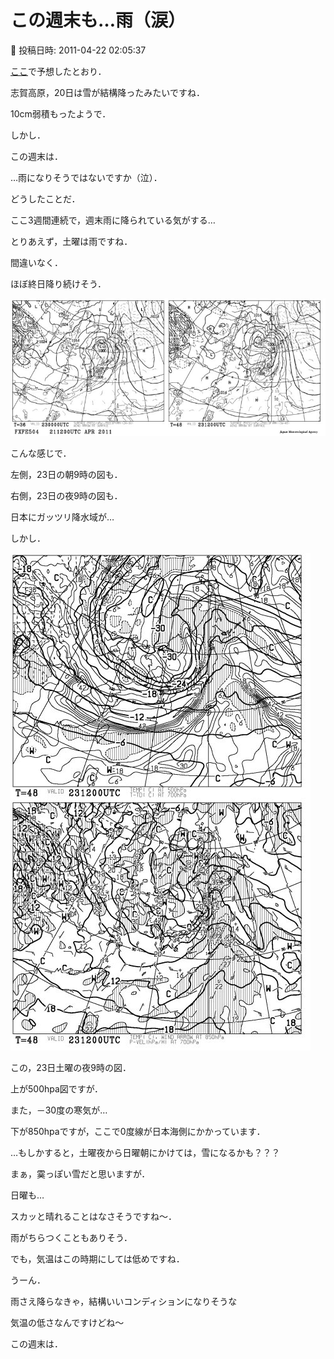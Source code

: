 # この週末も…雨（涙）

📅 投稿日時: 2011-04-22 02:05:37

[ここ](e57b12f95c9cd283ab6a61345c683d59e.md)で予想したとおり．


志賀高原，20日は雪が結構降ったみたいですね．


10cm弱積もったようで．





しかし．


この週末は．





…雨になりそうではないですか（泣）．





どうしたことだ．


ここ3週間連続で，週末雨に降られている気がする…





とりあえず，土曜は雨ですね．


間違いなく．


ほぼ終日降り続けそう．







![2f2b092887c030f066aaddf328cc30c4.jpg](images/2f2b092887c030f066aaddf328cc30c4.jpg)







こんな感じで．


左側，23日の朝9時の図も．


右側，23日の夜9時の図も．


日本にガッツリ降水域が…





しかし．




![5f06a11e489e2eddf425b0577a5867e8.jpg](images/5f06a11e489e2eddf425b0577a5867e8.jpg)




この，23日土曜の夜9時の図．


上が500hpa図ですが．


また，－30度の寒気が…


下が850hpaですが，ここで0度線が日本海側にかかっています．





…もしかすると，土曜夜から日曜朝にかけては，雪になるかも？？？


まぁ，霙っぽい雪だと思いますが．





日曜も…


スカッと晴れることはなさそうですね～．


雨がちらつくこともありそう．





でも，気温はこの時期にしては低めですね．


うーん．


雨さえ降らなきゃ，結構いいコンディションになりそうな


気温の低さなんですけどね～


この週末は．
